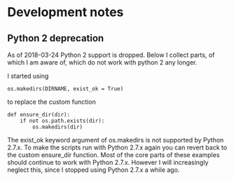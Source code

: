 # Development notes

## Python 2 deprecation

As of 2018-03-24 Python 2 support is dropped.
Below I collect parts, of which I am aware of, which do not work with python 2 any longer.

I started using
```
os.makedirs(DIRNAME, exist_ok = True)
```

to replace the custom function
```
def ensure_dir(dir):
    if not os.path.exists(dir):
        os.makedirs(dir)
```
The exist_ok keyword argument of os.makedirs is not supported by Python 2.7.x. To make the scripts run with Python 2.7.x again you can revert back to the custom ensure_dir function. Most of the core parts of these examples
should continue to work with Python 2.7.x. However I will increasingly neglect this, since I stopped using Python 2.7.x a while ago.